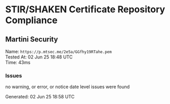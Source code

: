 # STIR/SHAKEN Certificate Repository Compliance

## Martini Security

Name: `https://p.mtsec.me/2e5a/GGfhy19RTahe.pem`\
Tested At: 02 Jun 25 18:48 UTC\
Time: 43ms

### Issues

no warning, or error, or notice date level issues were found

Generated: 02 Jun 25 18:58 UTC